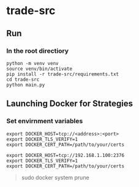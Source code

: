 # trade-src

## Run

### In the root directiory

```
python -m venv venv
source venv/bin/activate
pip install -r trade-src/requirements.txt
cd trade-src
python main.py
```

## Launching Docker for Strategies

### Set envirnment variables

```
export DOCKER_HOST=tcp://<address>:<port>
export DOCKER_TLS_VERIFY=1
export DOCKER_CERT_PATH=/path/to/your/certs
```
```
export DOCKER_HOST=tcp://192.168.1.100:2376
export DOCKER_TLS_VERIFY=1
export DOCKER_CERT_PATH=/path/to/your/certs

```

> sudo docker system prune
